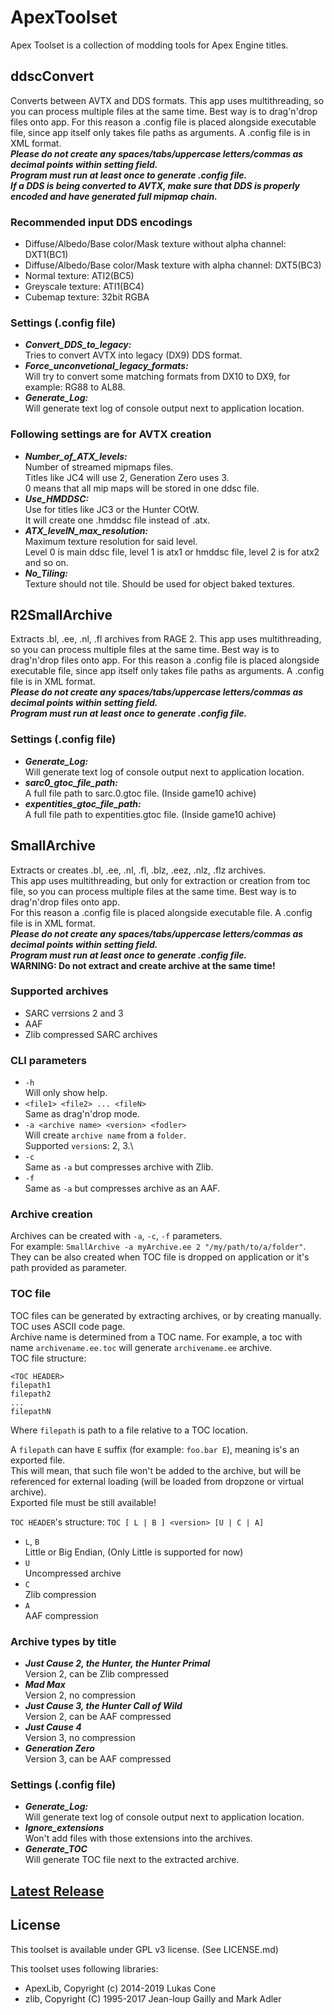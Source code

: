 # ApexToolset

Apex Toolset is a collection of modding tools for Apex Engine titles.

## ddscConvert

Converts between AVTX and DDS formats. This app uses multithreading, so you can process multiple files at the same time. Best way is to drag'n'drop files onto app.
For this reason a .config file is placed alongside executable file, since app itself only takes file paths as arguments.
A .config file is in XML format. \
***Please do not create any spaces/tabs/uppercase letters/commas as decimal points within setting field. \
Program must run at least once to generate .config file.\
If a DDS is being converted to AVTX, make sure that DDS is properly encoded and have generated full mipmap chain.***

### Recommended input DDS encodings

- Diffuse/Albedo/Base color/Mask texture without alpha channel: DXT1(BC1)
- Diffuse/Albedo/Base color/Mask texture with alpha channel: DXT5(BC3)
- Normal texture: ATI2(BC5)
- Greyscale texture: ATI1(BC4)
- Cubemap texture: 32bit RGBA

### Settings (.config file)

- ***Convert_DDS_to_legacy:***\
        Tries to convert AVTX into legacy (DX9) DDS format.
- ***Force_unconvetional_legacy_formats:***\
        Will try to convert some matching formats from DX10 to DX9, for example: RG88 to AL88.
- ***Generate_Log:***\
        Will generate text log of console output next to application location.

### Following settings are for AVTX creation

- ***Number_of_ATX_levels:***\
        Number of streamed mipmaps files.\
        Titles like JC4 will use 2, Generation Zero uses 3.\
        0 means that all mip maps will be stored in one ddsc file.
- ***Use_HMDDSC:***\
        Use for titles like JC3 or the Hunter COtW.\
        It will create one .hmddsc file instead of .atx.
- ***ATX_levelN_max_resolution:***\
        Maximum texture resolution for said level.\
        Level 0 is main ddsc file, level 1 is atx1 or hmddsc file, level 2 is for atx2 and so on.
- ***No_Tiling:***\
        Texture should not tile. Should be used for object baked textures.

## R2SmallArchive

Extracts .bl, .ee, .nl, .fl archives from RAGE 2. This app uses multithreading, so you can process multiple files at the same time. Best way is to drag'n'drop files onto app.
For this reason a .config file is placed alongside executable file, since app itself only takes file paths as arguments.
A .config file is in XML format. \
***Please do not create any spaces/tabs/uppercase letters/commas as decimal points within setting field. \
Program must run at least once to generate .config file.***

### Settings (.config file)

- ***Generate_Log:***\
        Will generate text log of console output next to application location.
- ***sarc0_gtoc_file_path:***\
        A full file path to sarc.0.gtoc file. (Inside game10 achive)
- ***expentities_gtoc_file_path:***\
        A full file path to expentities.gtoc file. (Inside game10 achive)

## SmallArchive

Extracts or creates .bl, .ee, .nl, .fl, .blz, .eez, .nlz, .flz archives.\
This app uses multithreading, but only for extraction or creation from toc file, so you can process multiple files at the same time. Best way is to drag'n'drop files onto app.\
For this reason a .config file is placed alongside executable file.
A .config file is in XML format. \
***Please do not create any spaces/tabs/uppercase letters/commas as decimal points within setting field. \
Program must run at least once to generate .config file.***\
**WARNING: Do not extract and create archive at the same time!**

### Supported archives

- SARC verrsions 2 and 3
- AAF
- Zlib compressed SARC archives

### CLI parameters

- `-h`\
        Will only show help.
- `<file1> <file2> ... <fileN>`\
        Same as drag'n'drop mode.
- `-a <archive name> <version> <fodler>`\
        Will create `archive name` from a `folder`.\
        Supported `version`s: 2, 3.\
- `-c`\
        Same as `-a` but compresses archive with Zlib.
- `-f`\
        Same as `-a` but compresses archive as an AAF.

### Archive creation

Archives can be created with `-a`, `-c`, `-f` parameters.\
For example: `SmallArchive -a myArchive.ee 2 "/my/path/to/a/folder"`.\
They can be also created when TOC file is dropped on application or it's path provided as parameter.

### TOC file

TOC files can be generated by extracting archives, or by creating manually.\
TOC uses ASCII code page.\
Archive name is determined from a TOC name. For example, a toc with name `archivename.ee.toc` will generate `archivename.ee` archive.\
TOC file structure:

```text
<TOC HEADER>
filepath1
filepath2
...
filepathN
```

Where `filepath` is path to a file relative to a TOC location.

A `filepath` can have `E` suffix (for example: `foo.bar E`), meaning is's an exported file.\
This will mean, that such file won't be added to the archive, but will be referenced for external loading (will be loaded from dropzone or virtual archive).\
Exported file must be still available!

`TOC HEADER`'s structure: `TOC [ L | B ] <version> [U | C | A]`

- `L`, `B`\
        Little or Big Endian, (Only Little is supported for now)
- `U`\
        Uncompressed archive
- `C`\
        Zlib compression
- `A`\
        AAF compression

### Archive types by title

- ***Just Cause 2, the Hunter, the Hunter Primal***\
        Version 2, can be Zlib compressed
- ***Mad Max***\
        Version 2, no compression
- ***Just Cause 3, the Hunter Call of Wild***\
        Version 2, can be AAF compressed
- ***Just Cause 4***\
        Version 3, no compression
- ***Generation Zero***\
        Version 3, can be AAF compressed

### Settings (.config file)

- ***Generate_Log:***\
        Will generate text log of console output next to application location.
- ***Ignore_extensions***\
        Won't add files with those extensions into the archives.
- ***Generate_TOC***\
        Will generate TOC file next to the extracted archive.

## [Latest Release](https://github.com/PredatorCZ/ApexToolset/releases)

## License

This toolset is available under GPL v3 license. (See LICENSE.md)

This toolset uses following libraries:

- ApexLib, Copyright (c) 2014-2019 Lukas Cone
- zlib, Copyright (C) 1995-2017 Jean-loup Gailly and Mark Adler
